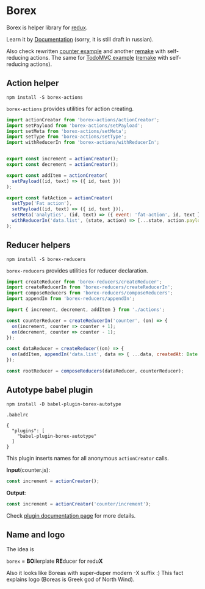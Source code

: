 # Borex

Borex is helper library for [redux](http://redux.js.org/).

Learn it by [Documentation](http://kastigar.github.io/borex/) (sorry, it is still draft in russian).

Also check rewritten [counter example](https://github.com/kastigar/borex/commit/71df7a3a86300723dd7cbdd70cbb28d308bf574b?diff=split) and another [remake](https://github.com/kastigar/borex/commit/22dc3af6c1f887b478131ef00c6ab0abbd52e90d?diff=split) with self-reducing actions. The same for [TodoMVC example](https://github.com/kastigar/borex/commit/896d842435373b35706bf9ef80f393c98eec63b3?diff=split) ([remake](https://github.com/kastigar/borex/commit/8a941bce10e30761ef4adf1fe95c4a484b1b518a?diff=split) with self-reducing actions).

## Action helper

```
npm install -S borex-actions
```

`borex-actions` provides utilities for action creating.

```js
import actionCreator from 'borex-actions/actionCreator';
import setPayload from 'borex-actions/setPayload';
import setMeta from 'borex-actions/setMeta';
import setType from 'borex-actions/setType';
import withReducerIn from 'borex-actions/withReducerIn';


export const increment = actionCreator();
export const decrement = actionCreator();

export const addItem = actionCreator(
  setPayload((id, text) => ({ id, text }))
);

export const fatAction = actionCreator(
  setType('Fat action'),
  setPayload((id, text) => ({ id, text })),
  setMeta('analytics', (id, text) => ({ event: 'fat-action', id, text })),
  withReducerIn('data.list', (state, action) => [...state, action.payload]),
);

```

## Reducer helpers

```
npm install -S borex-reducers
```

`borex-reducers` provides utilities for reducer declaration.

```js
import createReducer from 'borex-reducers/createReducer';
import createReducerIn from 'borex-reducers/createReducerIn';
import composeReducers from 'borex-reducers/composeReducers';
import appendIn from 'borex-reducers/appendIn';

import { increment, decrement, addItem } from './actions';

const counterReducer = createReducerIn('counter', (on) => {
  on(increment, counter => counter + 1);
  on(decrement, counter => counter - 1);
});

const dataReducer = createReducer((on) => {
  on(addItem, appendIn('data.list', data => { ...data, createdAt: Date.now() }));
});

const rootReducer = composeReducers(dataReducer, counterReducer);
```

## Autotype babel plugin

```
npm install -D babel-plugin-borex-autotype
```

`.babelrc`

```
{
  "plugins": [
    "babel-plugin-borex-autotype"
  ]
}
```

This plugin inserts names for all anonymous `actionCreator` calls.

**Input**(counter.js):

```js
const increment = actionCreator();
```

**Output**:

```js
const increment = actionCreator('counter/increment');
```

Check [plugin documentation page](https://kastigar.github.io/borex/docs/BabelAutotype.html) for more details.

## Name and logo

The idea is

`borex` = **BO**ilerplate **RE**ducer for redu**X**

Also it looks like Boreas with super-duper modern -X suffix :) This fact explains logo (Boreas is Greek god of North Wind).
